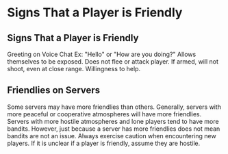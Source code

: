 # Signs That a Player is Friendly


## Signs That a Player is Friendly

Greeting on Voice Chat Ex: "Hello" or "How are you doing?"
Allows themselves to be exposed.
Does not flee or attack player.
If armed, will not shoot, even at close range.
Willingness to help.
## Friendlies on Servers

Some servers may have more friendlies than others. Generally, servers with more peaceful or cooperative atmospheres will have more friendlies. Servers with more hostile atmospheres and lone players tend to have more bandits. However, just because a server has more friendlies does not mean bandits are not an issue. Always exercise caution when encountering new players. If it is unclear if a player is friendly, assume they are hostile.
